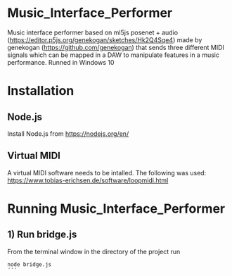 # Music_Interface_Performer
Music interface performer based on ml5js posenet + audio (https://editor.p5js.org/genekogan/sketches/Hk2Q4Sqe4) made by genekogan (https://github.com/genekogan) that sends three different MIDI signals which can be mapped in a DAW to manipulate features in a music performance.
Runned in Windows 10

# Installation

## Node.js
Install Node.js from https://nodejs.org/en/

## Virtual MIDI
A virtual MIDI software needs to be intalled. The following was used: https://www.tobias-erichsen.de/software/loopmidi.html

# Running Music_Interface_Performer

## 1) Run bridge.js
From the terminal window in the directory of the project run 
```
node bridge.js
´´´
